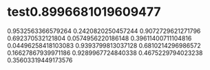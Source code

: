 # test0.8996681019609477
0.9532563366579264
0.2420820250457244
0.9072729621271796
0.692370532121804
0.0574956220186148
0.39611400711104816
0.04496258418103083
0.9393799813037128
0.6810214296986572
0.16627867939971186
0.9289967724840338
0.4675229794023238
0.35603319449173576
